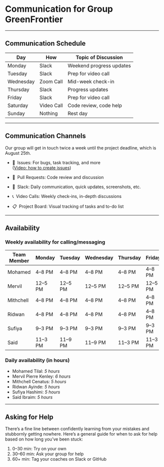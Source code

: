 <!--
  This template is for inspiration; feel free to change it however you like!

  ⚠️ Careful: Be sure to protect your privacy when filling out this document.
  Everything you write here will be public, so only share what you're
  comfortable sharing online. You can share the rest privately with your group
  through another channel.
-->

# Communication for Group GreenFrontier

---

## Communication Schedule

| Day       | How        | Topic of Discussion             |
|-----------|------------|---------------------------------|
| Monday    | Slack      | Weekend progress updates        |
| Tuesday   | Slack      | Prep for video call             |
| Wednesday | Zoom Call  | Mid-week check-in               |
| Thursday  | Slack      | Progress updates                |
| Friday    | Slack      | Prep for video call             |
| Saturday  | Video Call | Code review, code help          |
| Sunday    | Nothing    | Rest day                        |

---

## Communication Channels

Our group will get in touch twice a week until the project deadline,
which is August 25th.

- 🐞 Issues: For bugs, task tracking, and more  
  ([Video: how to create issues](https://mitemergingtalent.slack.com/files/U03PC2VR746/F0862S5644E/creating-issues-from-repository.mp4))

- 🔄 Pull Requests: Code review and discussion

- 💬 Slack: Daily communication, quick updates, screenshots, etc.

- 📞 Video Calls: Weekly check-ins, in-depth discussions

- 📋 Project Board: Visual tracking of tasks and to-do list

---

## Availability

### Weekly availability for calling/messaging

| Team Member | Monday  | Tuesday | Wednesday | Thursday | Friday  | Saturday  | Sunday   |
|-------------|---------|---------|-----------|----------|---------|-----------|----------|
| Mohamed     | 4–8 PM  | 4–8 PM  | 4–8 PM    | 4–8 PM   | 4–8 PM  | 8 AM–8 PM | 8 AM–8 PM|
| Mervil      | 12–5 PM | 12–5 PM | 12–5 PM   | 12–5 PM  | 12–5 PM | 12–5 PM   | 12–5 PM  |
| Mithchell   | 4–8 PM  | 4–8 PM  | 4–8 PM    | 4–8 PM   | 4–8 PM  | 8 AM–8 PM | 8 AM–8 PM|
| Ridwan      | 4–8 PM  | 4–8 PM  | 4–8 PM    | 4–8 PM   | 4–8 PM  | 8 AM–8 PM | 8 AM–8 PM|
| Sufiya      | 9–3 PM  | 9–3 PM  | 9–3 PM    | 9–3 PM   | 9–3 PM  | 12–3 PM   | 9–2 PM   |
| Said        | 11–3 PM | 11–9 PM | 11–9 PM   | 11–3 PM  | 11–3 PM | 8–3 PM    | 8–3 PM   |

### Daily availability (in hours)

- Mohamed Tilal: _5 hours_
- Mervil Pierre Kenley: _6 hours_
- Mithchell Cenatus: _5 hours_
- Ridwan Ayinde: _5 hours_
- Sufiya Hashimi: _5 hours_
- Said Ibraim: _5 hours_

---

## Asking for Help

There’s a fine line between confidently learning from your mistakes and
stubbornly getting nowhere. Here’s a general guide for when to ask for help
based on how long you’ve been stuck:

1. 0–30 min: Try on your own  
2. 30–60 min: Ask your group for help  
3. 60+ min: Tag your coaches on Slack or GitHub
